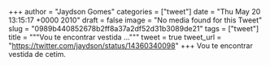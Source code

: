 
+++
author = "Jaydson Gomes"
categories = ["tweet"]
date = "Thu May 20 13:15:17 +0000 2010"
draft = false
image = "No media found for this Tweet"
slug = "0989b440852678b2ff8a37a2df52d31b3089de21"
tags = ["tweet"]
title = """Vou te encontrar vestida ..."""
tweet = true
tweet_url = "https://twitter.com/jaydson/status/14360340098"
+++
Vou te encontrar vestida de cetim.
